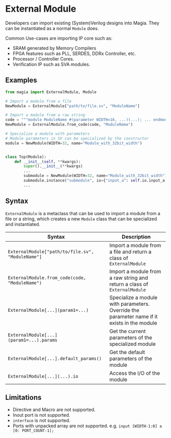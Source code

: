 # External Module

Developers can import existing (System)Verilog designs into Magia.
They can be instantiated as a normal `Module` does.

Common Use-cases are importing IP core such as:

- SRAM generated by Memory Compilers
- FPGA features such as PLL, SERDES, DDRx Controller, etc.
- Processor / Controller Cores.
- Verification IP such as SVA modules.

## Examples

```python
from magia import ExternalModule, Module

# Import a module from a file
NewModule = ExternalModule["path/to/file.sv", "ModuleName"]

# Import a module from a raw string
code = """module ModuleName #(parameter WIDTH=16, ...)(...); ... endmodule"""
NewModule = ExternalModule.from_code(code, "ModuleName")

# Specialize a module with parameters
# Module parameters in SV can be specialized by the constructor
module = NewModule(WIDTH=32, name="Module_with_32bit_width")


class Top(Module):
    def __init__(self, **kwargs):
        super().__init__(**kwargs)
        ...
        submodule = NewModule(WIDTH=32, name="Module_with_32bit_width")
        submodule.instance("submodule", io={"input_a": self.io.input_a, "out": self.io.out})
        ...
```

## Syntax

`ExternalModule` is a metaclass that can be used to import a module from a file or a string,
which creates a new `Module` class that can be specialized and instantiated.

| Syntax                                            | Description                                                                                 |
|---------------------------------------------------|---------------------------------------------------------------------------------------------|
| `ExternalModule["path/to/file.sv", "ModuleName"]` | Import a module from a file and return a class of `ExternalModule`                          |
| `ExternalModule.from_code(code, "ModuleName")`    | Import a module from a raw string and return a class of `ExternalModule`                    |
| `ExternalModule[...](param1=...)`                 | Specialize a module with parameters. Override the parameter name if it exists in the module |
| `ExternalModule[...](param1=...).params`          | Get the current parameters of the specialized module                                        |
| `ExternalModule[...].default_params()`            | Get the default parameters of the module                                                    |
| `ExternalModule[...](...).io`                     | Access the I/O of the module                                                                |

## Limitations

- Directive and Macro are not supported.
- Inout port is not supported.
- `interface` is not supported.
- Ports with unpacked array are not supported. e.g. `input [WIDTH-1:0] a [0: PORT_COUNT-1];`
